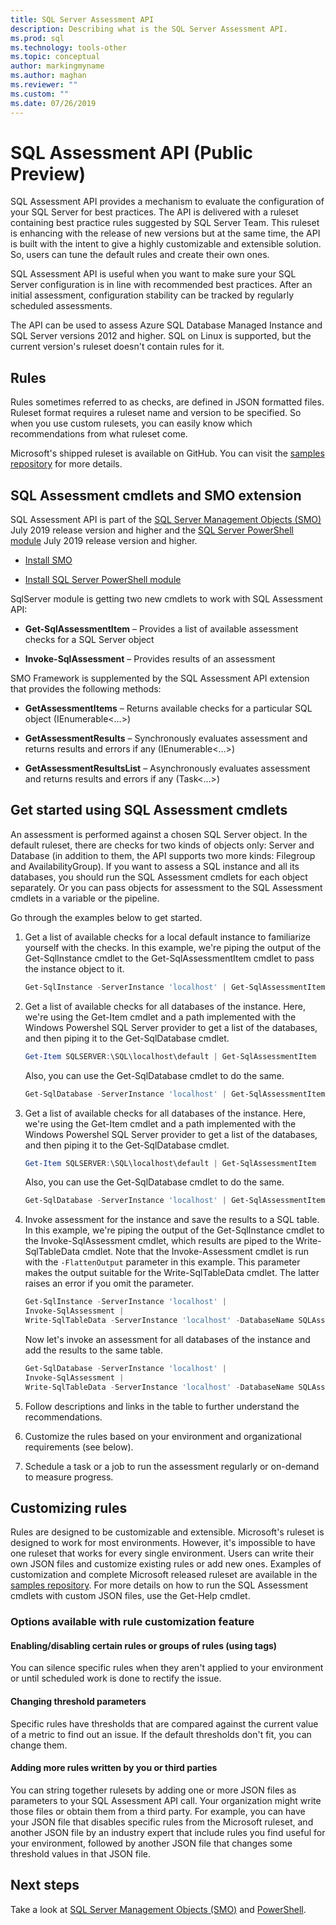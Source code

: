 ```yaml
---
title: SQL Server Assessment API
description: Describing what is the SQL Server Assessment API.
ms.prod: sql
ms.technology: tools-other
ms.topic: conceptual
author: markingmyname
ms.author: maghan
ms.reviewer: ""
ms.custom: ""
ms.date: 07/26/2019
---
```


# SQL Assessment API (Public Preview)

SQL Assessment API provides a mechanism to evaluate the configuration of your SQL Server for best practices. The API is delivered with a ruleset containing best practice rules suggested by SQL Server Team. This ruleset is enhancing with the release of new versions but at the same time, the API is built with the intent to give a highly customizable and extensible solution. So, users can tune the default rules and create their own ones.

SQL Assessment API is useful when you want to make sure your SQL Server configuration is in line with recommended best practices. After an initial assessment, configuration stability can be tracked by regularly scheduled assessments.

The API can be used to assess Azure SQL Database Managed Instance and SQL Server versions 2012 and higher. SQL on Linux is supported, but the current version's ruleset doesn't contain rules for it.

## Rules

Rules sometimes referred to as checks, are defined in JSON formatted files. Ruleset format requires a ruleset name and version to be specified. So when you use custom rulesets, you can easily know which recommendations from what ruleset come. 

Microsoft's shipped ruleset is available on GitHub. You can visit the [samples repository](https://aka.ms/sql-assessment-api) for more details.

## SQL Assessment cmdlets and SMO extension

SQL Assessment API is part of the [SQL Server Management Objects (SMO)](../relational-databases/server-management-objects-smo/installing-smo.md) July 2019 release version and higher and the [SQL Server PowerShell module](../powershell/download-sql-server-ps-module.md) July 2019 release version and higher.

* [Install SMO](../relational-databases/server-management-objects-smo/installing-smo.md)

* [Install SQL Server PowerShell module](../powershell/download-sql-server-ps-module.md)

SqlServer module is getting two new cmdlets to work with SQL Assessment API:

* **Get-SqlAssessmentItem** – Provides a list of available assessment checks for a SQL Server object

* **Invoke-SqlAssessment** – Provides results of an assessment

SMO Framework is supplemented by the SQL Assessment API extension that provides the following methods:

* **GetAssessmentItems** – Returns available checks for a particular SQL object (IEnumerable<…>)

* **GetAssessmentResults** – Synchronously evaluates assessment and returns results and errors if any (IEnumerable<…>)

* **GetAssessmentResultsList** – Asynchronously evaluates assessment and returns results and errors if any (Task<…>)

## Get started using SQL Assessment cmdlets

An assessment is performed against a chosen SQL Server object. In the default ruleset, there are checks for two kinds of objects only: Server and Database (in addition to them, the API supports two more kinds: Filegroup and AvailabilityGroup). If you want to assess a SQL instance and all its databases, you should run the SQL Assessment cmdlets for each object separately. Or you can pass objects for assessment to the SQL Assessment cmdlets in a variable or the pipeline.

Go through the examples below to get started.

1. Get a list of available checks for a local default instance to familiarize yourself with the checks. In this example, we're piping the output of the Get-SqlInstance cmdlet to the Get-SqlAssessmentItem cmdlet to pass the instance object to it.

    ```powershell
    Get-SqlInstance -ServerInstance 'localhost' | Get-SqlAssessmentItem
    ```

2. Get a list of available checks for all databases of the instance. Here, we're using the Get-Item cmdlet and a path implemented with the Windows Powershel SQL Server provider to get a list of the databases, and then piping it to the Get-SqlDatabase cmdlet.

    ```powershell
    Get-Item SQLSERVER:\SQL\localhost\default | Get-SqlAssessmentItem
    ```
    
    Also, you can use the Get-SqlDatabase cmdlet to do the same.

    ```powershell
    Get-SqlDatabase -ServerInstance 'localhost' | Get-SqlAssessmentItem
    ```

3. Get a list of available checks for all databases of the instance. Here, we're using the Get-Item cmdlet and a path implemented with the Windows Powershel SQL Server provider to get a list of the databases, and then piping it to the Get-SqlDatabase cmdlet.

    ```powershell
    Get-Item SQLSERVER:\SQL\localhost\default | Get-SqlAssessmentItem
    ```
    
    Also, you can use the Get-SqlDatabase cmdlet to do the same.

    ```powershell
    Get-SqlDatabase -ServerInstance 'localhost' | Get-SqlAssessmentItem
    ```

4. Invoke assessment for the instance and save the results to a SQL table. In this example, we're piping the output of the Get-SqlInstance cmdlet to the Invoke-SqlAssessment cmdlet, which results are piped to the Write-SqlTableData cmdlet. Note that the Invoke-Assessment cmdlet is run with the `-FlattenOutput` parameter in this example. This parameter makes the output suitable for the Write-SqlTableData cmdlet. The latter raises an error if you omit the parameter.

    ```powershell
    Get-SqlInstance -ServerInstance 'localhost' |
    Invoke-SqlAssessment |
    Write-SqlTableData -ServerInstance 'localhost' -DatabaseName SQLAssessmentDemo -SchemaName Assessment -TableName Results -Force
    ```

    Now let's invoke an assessment for all databases of the instance and add the results to the same table.

    ```powershell
    Get-SqlDatabase -ServerInstance 'localhost' |
    Invoke-SqlAssessment |
    Write-SqlTableData -ServerInstance 'localhost' -DatabaseName SQLAssessmentDemo -SchemaName Assessment -TableName Results -Force
    ```

5. Follow descriptions and links in the table to further understand the recommendations.

6. Customize the rules based on your environment and organizational requirements (see below).

7. Schedule a task or a job to run the assessment regularly or on-demand to measure progress.

## Customizing rules

Rules are designed to be customizable and extensible. Microsoft's ruleset is designed to work for most environments. However, it's impossible to have one ruleset that works for every single environment. Users can write their own JSON files and customize existing rules or add new ones. Examples of customization and complete Microsoft released ruleset are available in the [samples repository](https://aka.ms/sql-assessment-api). For more details on how to run the SQL Assessment cmdlets with custom JSON files, use the Get-Help cmdlet.

### Options available with rule customization feature

#### Enabling/disabling certain rules or groups of rules (using tags)

You can silence specific rules when they aren't applied to your environment or until scheduled work is done to rectify the issue.

#### Changing threshold parameters

Specific rules have thresholds that are compared against the current value of a metric to find out an issue. If the default thresholds don't fit, you can change them.

#### Adding more rules written by you or third parties

You can string together rulesets by adding one or more JSON files as parameters to your SQL Assessment API call. Your organization might write those files or obtain them from a third party. For example, you can have your JSON file that disables specific rules from the Microsoft ruleset, and another JSON file by an industry expert that include rules you find useful for your environment, followed by another JSON file that changes some threshold values in that JSON file.

## Next steps

Take a look at [SQL Server Management Objects (SMO)](../relational-databases/server-management-objects-smo/overview-smo.md) and [PowerShell](../powershell/download-sql-server-ps-module.md).
